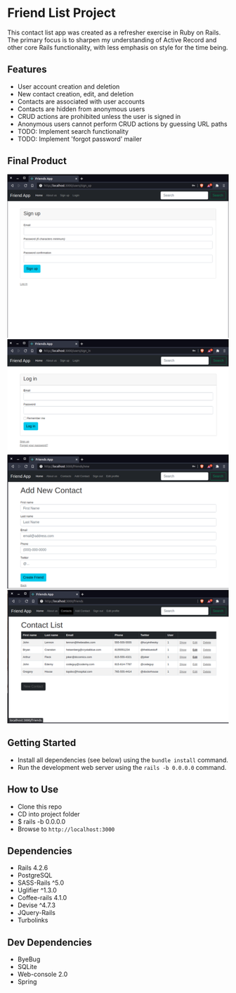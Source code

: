 # Friend List Project

This contact list app was created as a refresher exercise in Ruby on Rails. The primary focus is to sharpen my understanding of Active Record and other core Rails functionality, with less emphasis on style for the time being. 

## Features

- User account creation and deletion
- New contact creation, edit, and deletion
- Contacts are associated with user accounts
- Contacts are hidden from anonymous users
- CRUD actions are prohibited unless the user is signed in
- Anonymous users cannot perform CRUD actions by guessing URL paths
- TODO: Implement search functionality
- TODO: Implement 'forgot password' mailer

## Final Product

!["Sign up"](https://github.com/rjlmacfarlane/friends-list/blob/master/docs/signup.png)
!["Login"](https://github.com/rjlmacfarlane/friends-list/blob/master/docs/login.png)
!["Add a Friend"](https://github.com/rjlmacfarlane/friends-list/blob/master/docs/newcontact.png)
!["Contact List"](https://github.com/rjlmacfarlane/friends-list/blob/master/docs/contacts.png)

## Getting Started

- Install all dependencies (see below) using the `bundle install` command.
- Run the development web server using the `rails -b 0.0.0.0` command.

## How to Use

- Clone this repo
- CD into project folder
- $ rails -b 0.0.0.0
- Browse to `http://localhost:3000`

## Dependencies

- Rails 4.2.6
- PostgreSQL
- SASS-Rails ^5.0
- Uglifier ^1.3.0
- Coffee-rails 4.1.0
- Devise ^4.7.3
- JQuery-Rails
- Turbolinks

## Dev Dependencies

- ByeBug
- SQLite
- Web-console 2.0
- Spring
